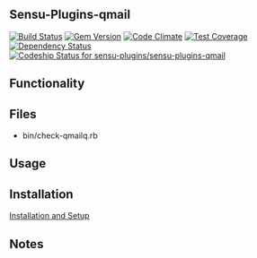 ## Sensu-Plugins-qmail

[ ![Build Status](https://travis-ci.org/sensu-plugins/sensu-plugins-qmail.svg?branch=master)](https://travis-ci.org/sensu-plugins/sensu-plugins-qmail)
[![Gem Version](https://badge.fury.io/rb/sensu-plugins-qmail.svg)](http://badge.fury.io/rb/sensu-plugins-qmail)
[![Code Climate](https://codeclimate.com/github/sensu-plugins/sensu-plugins-qmail/badges/gpa.svg)](https://codeclimate.com/github/sensu-plugins/sensu-plugins-qmail)
[![Test Coverage](https://codeclimate.com/github/sensu-plugins/sensu-plugins-qmail/badges/coverage.svg)](https://codeclimate.com/github/sensu-plugins/sensu-plugins-qmail)
[![Dependency Status](https://gemnasium.com/sensu-plugins/sensu-plugins-qmail.svg)](https://gemnasium.com/sensu-plugins/sensu-plugins-qmail)
[ ![Codeship Status for sensu-plugins/sensu-plugins-qmail](https://codeship.com/projects/7d410f40-e948-0132-e56d-26b28b7b5489/status?branch=master)](https://codeship.com/projects/82926)

## Functionality

## Files
 * bin/check-qmailq.rb

## Usage

## Installation

[Installation and Setup](http://sensu-plugins.io/docs/installation_instructions.html)

## Notes
